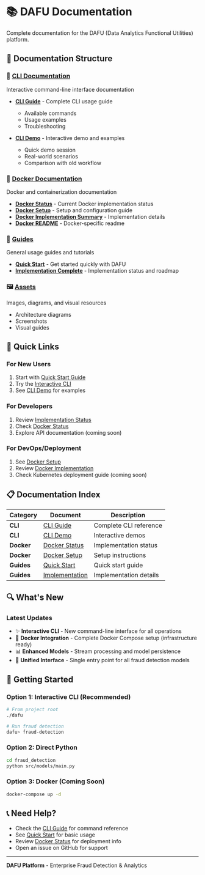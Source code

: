 # 📚 DAFU Documentation

Complete documentation for the DAFU (Data Analytics Functional Utilities) platform.

## 📖 Documentation Structure

### 🚀 [CLI Documentation](./cli/)
Interactive command-line interface documentation

- **[CLI Guide](./cli/DAFU_CLI_GUIDE.md)** - Complete CLI usage guide
  - Available commands
  - Usage examples
  - Troubleshooting
  
- **[CLI Demo](./cli/DAFU_CLI_DEMO.md)** - Interactive demo and examples
  - Quick demo session
  - Real-world scenarios
  - Comparison with old workflow

### 🐳 [Docker Documentation](./docker/)
Docker and containerization documentation

- **[Docker Status](./docker/DOCKER_STATUS.md)** - Current Docker implementation status
- **[Docker Setup](./docker/DOCKER_SETUP.md)** - Setup and configuration guide
- **[Docker Implementation Summary](./docker/DOCKER_IMPLEMENTATION_SUMMARY.md)** - Implementation details
- **[Docker README](./docker/DOCKER_README.md)** - Docker-specific readme

### 📘 [Guides](./guides/)
General usage guides and tutorials

- **[Quick Start](./guides/QUICK_START.md)** - Get started quickly with DAFU
- **[Implementation Complete](./guides/IMPLEMENTATION_COMPLETE.md)** - Implementation status and roadmap

### 🖼️ [Assets](./assets/)
Images, diagrams, and visual resources

- Architecture diagrams
- Screenshots
- Visual guides

## 🎯 Quick Links

### For New Users
1. Start with [Quick Start Guide](./guides/QUICK_START.md)
2. Try the [Interactive CLI](./cli/DAFU_CLI_GUIDE.md)
3. See [CLI Demo](./cli/DAFU_CLI_DEMO.md) for examples

### For Developers
1. Review [Implementation Status](./guides/IMPLEMENTATION_COMPLETE.md)
2. Check [Docker Status](./docker/DOCKER_STATUS.md)
3. Explore API documentation (coming soon)

### For DevOps/Deployment
1. See [Docker Setup](./docker/DOCKER_SETUP.md)
2. Review [Docker Implementation](./docker/DOCKER_IMPLEMENTATION_SUMMARY.md)
3. Check Kubernetes deployment guide (coming soon)

## 📋 Documentation Index

| Category | Document | Description |
|----------|----------|-------------|
| **CLI** | [CLI Guide](./cli/DAFU_CLI_GUIDE.md) | Complete CLI reference |
| **CLI** | [CLI Demo](./cli/DAFU_CLI_DEMO.md) | Interactive demos |
| **Docker** | [Docker Status](./docker/DOCKER_STATUS.md) | Implementation status |
| **Docker** | [Docker Setup](./docker/DOCKER_SETUP.md) | Setup instructions |
| **Guides** | [Quick Start](./guides/QUICK_START.md) | Quick start guide |
| **Guides** | [Implementation](./guides/IMPLEMENTATION_COMPLETE.md) | Implementation details |

## 🔍 What's New

### Latest Updates
- ✨ **Interactive CLI** - New command-line interface for all operations
- 🐳 **Docker Integration** - Complete Docker Compose setup (infrastructure ready)
- 📊 **Enhanced Models** - Stream processing and model persistence
- 🎯 **Unified Interface** - Single entry point for all fraud detection models

## 🚀 Getting Started

### Option 1: Interactive CLI (Recommended)
```bash
# From project root
./dafu

# Run fraud detection
dafu> fraud-detection
```

### Option 2: Direct Python
```bash
cd fraud_detection
python src/models/main.py
```

### Option 3: Docker (Coming Soon)
```bash
docker-compose up -d
```

## 📞 Need Help?

- Check the [CLI Guide](./cli/DAFU_CLI_GUIDE.md) for command reference
- See [Quick Start](./guides/QUICK_START.md) for basic usage
- Review [Docker Status](./docker/DOCKER_STATUS.md) for deployment info
- Open an issue on GitHub for support

---

**DAFU Platform** - Enterprise Fraud Detection & Analytics

